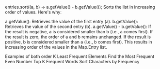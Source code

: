 entries.sort((a, b) -> a.getValue() - b.getValue());
Sorts the list in increasing order of values. Here's why:

a.getValue(): Retrieves the value of the first entry (a).
b.getValue(): Retrieves the value of the second entry (b).
a.getValue() - b.getValue():
If the result is negative, a is considered smaller than b (i.e., a comes first).
If the result is zero, the order of a and b remains unchanged.
If the result is positive, b is considered smaller than a (i.e., b comes first).
This results in increasing order of the values in the Map.Entry list.


Examples of both order
K Least Frequent Elements
Find the Most Frequent Even Number
Top K Frequent Words
Sort Characters by Frequency
